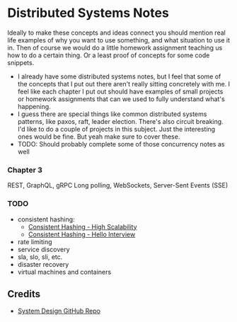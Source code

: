 # Distributed Systems Notes 
Ideally to make these concepts and ideas connect you should mention real life examples of why you want to use something, and what situation to use it in. Then of course we would do a little homework assignment teaching us how to do a certain thing. Or a least proof of concepts for some code snippets. 
- I already have some distributed systems notes, but I feel that some of the concepts that I put out there aren't really sitting concretely with me. I feel like each chapter I put out should have examples of small projects or homework assignments that can we used to fully understand what's happening.
- I guess there are special things like common distributed systems patterns, like paxos, raft, leader election. There's also circuit breaking. I'd like to do a couple of projects in this subject. Just the interesting ones would be fine. But yeah make sure to cover these. 
- TODO: Should probably complete some of those concurrency notes as well


### Chapter 3
REST, GraphQL, gRPC
Long polling, WebSockets, Server-Sent Events (SSE)


### TODO
- consistent hashing:
  - [Consistent Hashing - High Scalability](https://highscalability.com/consistent-hashing-algorithm/)
  - [Consistent Hashing - Hello Interview](https://www.hellointerview.com/learn/system-design/deep-dives/consistent-hashing)
- rate limiting 
- service discovery
- sla, slo, sli, etc.
- disaster recovery
- virtual machines and containers

## Credits 
- [System Design GitHub Repo](https://github.com/karanpratapsingh/system-design)
